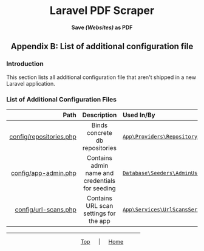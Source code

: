 <span align="center">

<h1 id="top">Laravel PDF Scraper</h1>

**Save *(Websites)* as PDF**

<h2>Appendix B: List of additional configuration file</h2>

</span>

### Introduction

This section lists all additional configuration file that aren't shipped in a new Laravel application.

### List of Additional Configuration Files

|                                                     Path |                   Description                   | Used In/By                                                                                         |
| -------------------------------------------------------: | :---------------------------------------------: | :------------------------------------------------------------------------------------------------- |
| [config/repositories.php](../../config/repositories.php) |         Binds concrete db repositories          | [`App\Providers\RepositoryServiceProvider`](../../app/Providers/RepositoryServiceProvider.php#L16) |
|       [config/app-admin.php](../../config/app-admin.php) | Contains admin name and credentials for seeding | [`Database\Seeders\AdminUserSeeder`](../../database/seeders/AdminUserSeeder.php#L21)               |
|       [config/url-scans.php](../../config/url-scans.php) |     Contains URL scan settings for the app      | [`App\Services\UrlScansService::requestUrlScan()`](../../app/Services/UrlScansService.php#L38)     |

<span align="center">

<hr width="70%">

[Top](#top)
&emsp; | &emsp;
[Home](../README.md)

</span>


